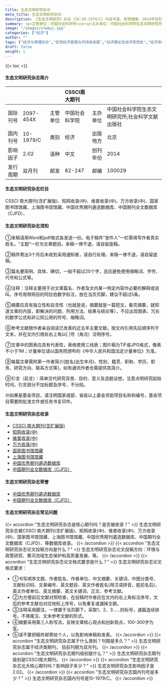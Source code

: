 ```yaml
---
title: 生态文明研究杂志
meta_title: 生态文明研究杂志
description: 《生态文明研究》杂志（CN:10-1979/C）内容丰富、思想健康，2014年创刊，目前以双月刊形式发行，刊物对外积极扩大宣传，致力于提高杂志质量与影响。杂志以推动生态文明理论和实践创新研究为己任，全面反映经济领域的最新研究成果，探讨生态文明建设中的热点、难点问题，旨在引领学科发展，促进学术交流，为经济工作者和研究人员提供业务交流和学术成果发布的平台。 杂志设有多个特色栏目，如“黄河流域生态保护和高质量发展”、“环境与政策研究”等，这些栏目紧跟时代步伐，关注生态文明领域的前沿动态，为读者提供了丰富的学术资源和实践参考。《生态文明研究》杂志已被CSSCI南大期刊(含扩展版)、知网收录(中)等知名数据库收录，是中国社会科学院主管的国家重点学术期刊之一。同时，该杂志还获得了多项荣誉和奖项，如国家哲学社会科学文献中心2022年度经济学最受欢迎期刊等。 《生态文明研究》杂志在学术界享有很高的声誉和影响力，其发表的文章具有较高的学术水平和实践价值，为读者提供了更多的实践案例和行业信息。此外，该杂志还积极传播生态文明理念，推动国内外同行加强学术交流，促进了相关学科体系的建设和发展。
summary: <p>主管单位：中国社会科学院</p><p>主办单位：中国社会科学院生态文明研究所;社会科学文献出版社</p><p>发行级别：CSSCI南大期刊</p><p>发行周期：双月刊</p>
image: "/images/stwmyj.jpg"
categories: ["经济"]
author: ""
tags: ["经济与管理综合","宏观经济管理与可持续发展","经济理论及经济思想史","经济体制改革","经济统计","农业经济","工业经济","交通运输经济","企业经济","旅游","文化经济","信息经济与邮政经济","服务业经济","贸易经济","财政与税收","金融","证券","保险","投资","会计","审计","市场研究与信息","管理学","领导学与决策学","科学研究管理",]
draft: false
weight: 1
---
```


{{< toc >}}

#### 生态文明研究杂志简介
|               |                               |               | CSSCI南大期刊        |               |                           |
| ------------: | :---------------------------- | ------------: | :---------------------------- | ------------: | :------------------------ |
| 国际刊号      | 2097-454X   | 主管单位      | 中国社会科学院     | 主办单位      | 中国社会科学院生态文明研究所;社会科学文献出版社     |
| 国内刊号      | 10-1979/C        | 类别          | 经济       | 出版地方      | 北京           |
| 影响因子      | 2.02        | 语种          | 中文             | 创刊年份      | 2014    |
| 发行周期      | 双月刊    | 邮发          | 82-247              | 邮编          | 100029      |

#### 生态文明研究杂志栏目
<span>CSSCI 南大期刊(含扩展版)</span>、<span>知网收录(中)</span>、<span>维普收录(中)</span>、<span>万方收录(中)</span>、<span>国家图书馆馆藏</span>、<span>上海图书馆馆藏</span>、<span>中国优秀期刊遴选数据库</span>、<span>中国期刊全文数据库（CJFD）</span>、

#### 生态文明研究杂志须知
<p><p>
	①来稿请用Word和pdf格式各发送一份。电子稿件“发件人”一栏需填写作者真实姓名，“主题”一栏为文章题目。来稿一律不退，请自留底稿。
</p><p>
	②稿件寄出3个月后未收到采用通知者，请自行处理。来稿一律不退，请自留底稿。
</p><p>
	③篇名要简明、具体、确切，一般不超过20个字，且应避免使用缩略词、字符、代号和公式等。
</p><p>
	④注释：注释主要用于对文章篇名、作者及文内某一特定内容作必要的解释或说叫，序号用带网目的阿拉伯数字标注，放在当页页脚，建议不超过5条。
</p><p>
	⑤摘要应具有独立性和自含性（也就是说，摘要就是一篇短文，看完摘要，就知道文章的内容，即解决的问题、所用方法、结果与结论等），不应出现图表、冗长的数学公式和非公知公用的符号、缩略词。
</p><p>
	⑥参考文献限作者亲自阅读已发表的近五年主要文献。按文内引用先后顺序列于文末，并在文内引用处右上角以[ ]号（角注）注明序号。
</p><p>
	⑦文章中的图表应具有代表性，表格使用三线表；图片稿为TIF或JPG格式，像素不小于1M；计量单位请以国务院颁布的《中华人民共和国法定计量单位》为准。
</p><p>
	⑧每篇文章需附第一作者简介[姓名(出生年月)、性别、籍贯、职称、学历、职务、研究方向、联系方式等]，如有通讯作者也需提供其简介。
</p><p>
	⑨引言（前言）：简单交代研究背景、目的、意义及选题设想，注意点明研究起始时间。引言部分不加标题及序号，不分段。
</p><p>
	⑩如果是基金项目，请注明国家或部、省级以上基金资助项目名称和编号，基金项目需要附批准文件或任务书复印件。
</p></p>


#### 生态文明研究杂志收录
<ul>
    <li class="inline-block">
        <a class="bg-theme-light hover:bg-primary dark:bg-darkmode-theme-light dark:hover:bg-darkmode-primary dark:hover:text-dark m-1 block rounded px-3 py-1 hover:text-white" href="#生态文明研究杂志收录">
        CSSCI 南大期刊(含扩展版)
        </a>
    </li>
    <li class="inline-block">
        <a class="bg-theme-light hover:bg-primary dark:bg-darkmode-theme-light dark:hover:bg-darkmode-primary dark:hover:text-dark m-1 block rounded px-3 py-1 hover:text-white" href="#生态文明研究杂志收录">
        知网收录(中)
        </a>
    </li>
    <li class="inline-block">
        <a class="bg-theme-light hover:bg-primary dark:bg-darkmode-theme-light dark:hover:bg-darkmode-primary dark:hover:text-dark m-1 block rounded px-3 py-1 hover:text-white" href="#生态文明研究杂志收录">
        维普收录(中)
        </a>
    </li>
    <li class="inline-block">
        <a class="bg-theme-light hover:bg-primary dark:bg-darkmode-theme-light dark:hover:bg-darkmode-primary dark:hover:text-dark m-1 block rounded px-3 py-1 hover:text-white" href="#生态文明研究杂志收录">
        万方收录(中)
        </a>
    </li>
    <li class="inline-block">
        <a class="bg-theme-light hover:bg-primary dark:bg-darkmode-theme-light dark:hover:bg-darkmode-primary dark:hover:text-dark m-1 block rounded px-3 py-1 hover:text-white" href="#生态文明研究杂志收录">
        国家图书馆馆藏
        </a>
    </li>
    <li class="inline-block">
        <a class="bg-theme-light hover:bg-primary dark:bg-darkmode-theme-light dark:hover:bg-darkmode-primary dark:hover:text-dark m-1 block rounded px-3 py-1 hover:text-white" href="#生态文明研究杂志收录">
        上海图书馆馆藏
        </a>
    </li>
    <li class="inline-block">
        <a class="bg-theme-light hover:bg-primary dark:bg-darkmode-theme-light dark:hover:bg-darkmode-primary dark:hover:text-dark m-1 block rounded px-3 py-1 hover:text-white" href="#生态文明研究杂志收录">
        中国优秀期刊遴选数据库
        </a>
    </li>
    <li class="inline-block">
        <a class="bg-theme-light hover:bg-primary dark:bg-darkmode-theme-light dark:hover:bg-darkmode-primary dark:hover:text-dark m-1 block rounded px-3 py-1 hover:text-white" href="#生态文明研究杂志收录">
        中国期刊全文数据库（CJFD）
        </a>
    </li>
</ul>



#### 生态文明研究杂志荣誉
<ul>
    <li class="inline-block">
        <a class="bg-theme-light hover:bg-primary dark:bg-darkmode-theme-light dark:hover:bg-darkmode-primary dark:hover:text-dark m-1 block rounded px-3 py-1 hover:text-white" href="#生态文明研究杂志荣誉">
        中国优秀期刊遴选数据库
        </a>
    </li>
    <li class="inline-block">
        <a class="bg-theme-light hover:bg-primary dark:bg-darkmode-theme-light dark:hover:bg-darkmode-primary dark:hover:text-dark m-1 block rounded px-3 py-1 hover:text-white" href="#生态文明研究杂志荣誉">
        中国期刊全文数据库（CJFD）
        </a>
    </li>
</ul>












#### 生态文明研究杂志常见问题
{{< accordion "生态文明研究杂志是核心期刊吗？是否被收录？" >}}
生态文明研究杂志被CSSCI 南大期刊(含扩展版)、知网收录(中)、维普收录(中)、万方收录(中)、国家图书馆馆藏、上海图书馆馆藏、中国优秀期刊遴选数据库、中国期刊全文数据库（CJFD）、等数据库收录。
{{< /accordion >}}
{{< accordion "生态文明研究杂志论文投稿方向是什么？" >}}
生态文明研究杂志论文投稿方向：环境与政策研究、黄河流域生态保护和高质量发展、等。
{{< /accordion >}}
{{< accordion "生态文明研究杂志论文格式要求是什么？" >}}
生态文明研究杂志论文格式要求：
- ①书写顺序文题、作者姓名、作者单位、中文摘要、关键词、中图分类号、文献标识码、文章编号、英文题目、英文作者姓名(用汉语拼音，姓前名后)，英文作者单位、英文摘要、英文关键词、正文、参考文献。
- ②为方便前后文献对照检查，在投稿时作者应在文内的右上角标注序号，文后的参考文献也对应地标上序号，以免重复或漏掉文献。
- ③注释采用脚注，一律置于当页脚下，采取1、2、3……的标号，通篇连续排号。不用尾注、文末参考文献的形式。
- ④摘要采用第三人称写法，反映文章核心观点和创新观点，100-300字为宜。
- ⑤请不要把稿件邮寄给个人，以免影响审稿和发表。
{{< /accordion >}}
{{< accordion "生态文明研究杂志属于什么类别？刊期是多久？" >}}
生态文明研究杂志属于经济类期刊， 目前刊期为双月刊。
{{< /accordion >}}
{{< accordion "生态文明研究杂志期刊级别是什么？" >}}
生态文明研究杂志期刊级别是CSSCI南大期刊。
{{< /accordion >}}
{{< accordion "生态文明研究杂志北大核心期刊吗？影响因子多少？" >}}
生态文明研究杂志影响因子是2.02。
{{< /accordion >}}
{{< accordion "生态文明研究杂志国内刊号是多少？" >}}
生态文明研究杂志国内刊号是10-1979/C。
{{< /accordion >}}